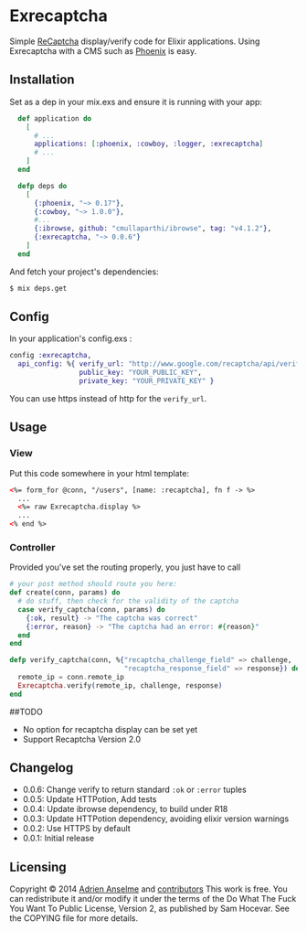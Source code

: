# Exrecaptcha

Simple [ReCaptcha] display/verify code for Elixir applications.
Using Exrecaptcha with a CMS such as [Phoenix] is easy.

[ReCaptcha]: http://www.google.com/recaptcha
[Phoenix]: https://github.com/phoenixframework/phoenix

## Installation

Set as a dep in your mix.exs and ensure it is running with your app:

```elixir
  def application do
    [
      # ...
      applications: [:phoenix, :cowboy, :logger, :exrecaptcha]
      # ...
    ]
  end

  defp deps do
    [
      {:phoenix, "~> 0.17"},
      {:cowboy, "~> 1.0.0"},
      #...
      {:ibrowse, github: "cmullaparthi/ibrowse", tag: "v4.1.2"},
      {:exrecaptcha, "~> 0.0.6"}
    ]
  end
```

And fetch your project's dependencies:

```bash
$ mix deps.get
```

## Config

In your application's config.exs :

```elixir
config :exrecaptcha,
  api_config: %{ verify_url: "http://www.google.com/recaptcha/api/verify",
                 public_key: "YOUR_PUBLIC_KEY",
                 private_key: "YOUR_PRIVATE_KEY" }
```

You can use https instead of http for the `verify_url`.

## Usage

### View

Put this code somewhere in your html template:

```html
<%= form_for @conn, "/users", [name: :recaptcha], fn f -> %>
  ...
  <%= raw Exrecaptcha.display %>
  ...
<% end %>
```

### Controller

Provided you've set the routing properly, you just have to call

```elixir
# your post method should route you here:
def create(conn, params) do
  # do stuff, then check for the validity of the captcha
  case verify_captcha(conn, params) do
    {:ok, result} -> "The captcha was correct"
    {:error, reason} -> "The captcha had an error: #{reason}"
  end
end

defp verify_captcha(conn, %{"recaptcha_challenge_field" => challenge,
                            "recaptcha_response_field" => response}) do
  remote_ip = conn.remote_ip
  Exrecaptcha.verify(remote_ip, challenge, response)
end
```

##TODO

- No option for recaptcha display can be set yet
- Support Recaptcha Version 2.0

## Changelog

- 0.0.6: Change verify to return standard `:ok` or `:error` tuples
- 0.0.5: Update HTTPotion, Add tests
- 0.0.4: Update ibrowse dependency, to build under R18
- 0.0.3: Update HTTPotion dependency, avoiding elixir version warnings
- 0.0.2: Use HTTPS by default
- 0.0.1: Initial release

## Licensing
Copyright © 2014 [Adrien Anselme](https://github.com/adanselm) and [contributors](https://github.com/adanselm/exrecaptcha/graphs/contributors)
This work is free. You can redistribute it and/or modify it under the
terms of the Do What The Fuck You Want To Public License, Version 2,
as published by Sam Hocevar. See the COPYING file for more details.
